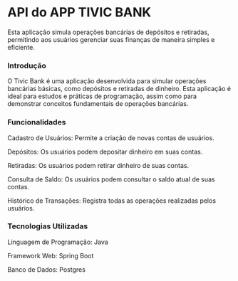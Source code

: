 # API do APP TIVIC BANK

Esta aplicação simula operações bancárias de depósitos e retiradas, permitindo aos usuários gerenciar suas finanças de maneira simples e eficiente.

### Introdução
O Tivic Bank é uma aplicação desenvolvida para simular operações bancárias básicas, como depósitos e retiradas de dinheiro. Esta aplicação é ideal para estudos e práticas de programação, assim como para demonstrar conceitos fundamentais de operações bancárias.

### Funcionalidades
Cadastro de Usuários: Permite a criação de novas contas de usuários.

Depósitos: Os usuários podem depositar dinheiro em suas contas.

Retiradas: Os usuários podem retirar dinheiro de suas contas.

Consulta de Saldo: Os usuários podem consultar o saldo atual de suas contas.

Histórico de Transações: Registra todas as operações realizadas pelos usuários.

### Tecnologias Utilizadas
Linguagem de Programação: Java

Framework Web: Spring Boot

Banco de Dados: Postgres
